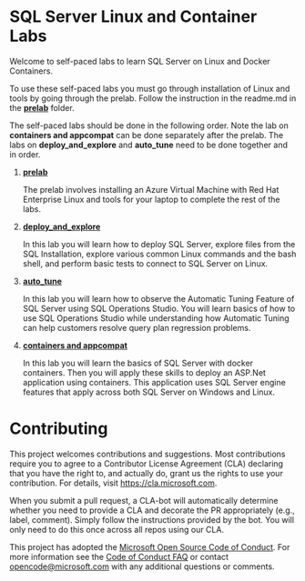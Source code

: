 
# SQL Server Linux and Container Labs

Welcome to self-paced labs to learn SQL Server on Linux and Docker Containers.

To use these self-paced labs you must go through installation of Linux and tools by going through the prelab. Follow the instruction in the readme.md in the [**prelab**](https://github.com/Microsoft/sqllinuxlabs/tree/master/prelab) folder.

The self-paced labs should be done in the following order. Note the lab on **containers and appcompat** can be done separately after the prelab. The labs on **deploy_and_explore** and **auto_tune** need to be done together and in order.

1. [**prelab**](https://github.com/Microsoft/sqllinuxlabs/tree/master/prelab)

    The prelab involves installing an Azure Virtual Machine with Red Hat Enterprise Linux and tools for your laptop to complete the rest of the labs.

2. [**deploy_and_explore**](https://github.com/Microsoft/sqllinuxlabs/tree/master/deploy_and_explore)

    In this lab you will learn how to deploy SQL Server, explore files from the SQL Installation, explore various common Linux commands and the bash shell, and perform basic tests to connect to SQL Server on Linux.

3. [**auto_tune**](https://github.com/Microsoft/sqllinuxlabs/tree/master/auto_tune)

    In this lab you will learn how to observe the Automatic Tuning Feature of SQL Server using SQL Operations Studio. You will learn basics of how to use SQL Operations Studio while understanding how Automatic Tuning can help customers resolve query plan regression problems.

4. [**containers and appcompat**](https://github.com/Microsoft/sqllinuxlabs/tree/master/containers)

    In this lab you will learn the basics of SQL Server with docker containers. Then you will apply these skills to deploy an ASP.Net application using containers. This application uses SQL Server engine features that apply across both SQL Server on Windows and Linux.

# Contributing

This project welcomes contributions and suggestions.  Most contributions require you to agree to a
Contributor License Agreement (CLA) declaring that you have the right to, and actually do, grant us
the rights to use your contribution. For details, visit https://cla.microsoft.com.

When you submit a pull request, a CLA-bot will automatically determine whether you need to provide
a CLA and decorate the PR appropriately (e.g., label, comment). Simply follow the instructions
provided by the bot. You will only need to do this once across all repos using our CLA.

This project has adopted the [Microsoft Open Source Code of Conduct](https://opensource.microsoft.com/codeofconduct/).
For more information see the [Code of Conduct FAQ](https://opensource.microsoft.com/codeofconduct/faq/) or
contact [opencode@microsoft.com](mailto:opencode@microsoft.com) with any additional questions or comments.
